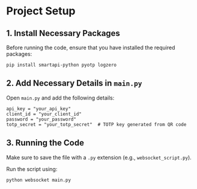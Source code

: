  <h1>Project Setup</h1>
    <h2>1. Install Necessary Packages</h2>
    <p>Before running the code, ensure that you have installed the required packages:</p>
    <pre><code>pip install smartapi-python pyotp logzero</code></pre>
  <h2>2. Add Necessary Details in <code>main.py</code></h2>
    <p>Open <code>main.py</code> and add the following details:</p>
    <pre><code>api_key = "your_api_key"
client_id = "your_client_id"
password = "your_password"
totp_secret = "your_totp_secret"  # TOTP key generated from QR code</code></pre>
<h2>3. Running the Code</h2>
    <p>Make sure to save the file with a <code>.py</code> extension (e.g., <code>websocket_script.py</code>).</p>
    <p>Run the script using:</p>
    <pre><code>python websocket main.py</code></pre>

